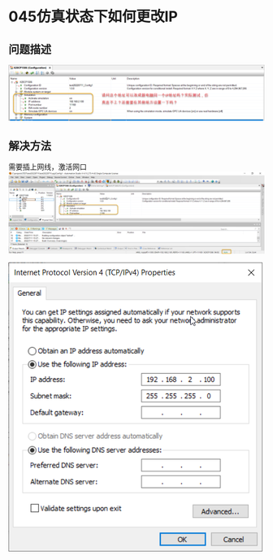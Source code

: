 # 045仿真状态下如何更改IP
## 问题描述

![Img](./FILES/045仿真状态下如何更改IP.md/img-20220721153222.png)

## 解决方法

需要插上网线，激活网口
![Img](./FILES/045仿真状态下如何更改IP.md/img-20220721153247.png)

![Img](./FILES/045仿真状态下如何更改IP.md/img-20220721153243.png)
